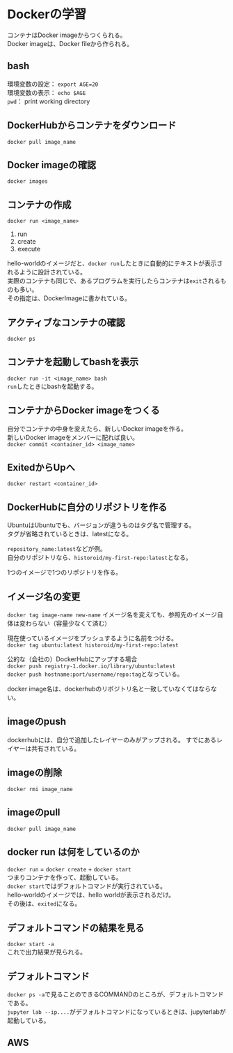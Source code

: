 # Dockerの学習

コンテナはDocker imageからつくられる。  
Docker imageは、Docker fileから作られる。

## bash
環境変数の設定： `export AGE=20`  
環境変数の表示： `echo $AGE`  
`pwd`： print working directory

## DockerHubからコンテナをダウンロード
`docker pull image_name`

## Docker imageの確認
`docker images`

## コンテナの作成
`docker run <image_name>`  

1. run
1. create
1. execute

hello-worldのイメージだと、`docker run`したときに自動的にテキストが表示されるように設計されている。  
実際のコンテナも同じで、あるプログラムを実行したらコンテナは`exit`されるものも多い。  
その指定は、DockerImageに書かれている。

## アクティブなコンテナの確認
`docker ps`

## コンテナを起動してbashを表示
`docker run -it <image_name> bash`  
 `run`したときにbashを起動する。
 
## コンテナからDocker imageをつくる
自分でコンテナの中身を変えたら、新しいDocker imageを作る。  
新しいDocker imageをメンバーに配れば良い。  
`docker commit <container_id> <image_name>`

## ExitedからUpへ
`docker restart <container_id>`

## DockerHubに自分のリポジトリを作る
UbuntuはUbuntuでも、バージョンが違うものはタグ名で管理する。  
タグが省略されているときは、latestになる。

`repository_name:latest`などが例。  
自分のリポジトリなら、`historoid/my-first-repo:latest`となる。

1つのイメージで1つのリポジトリを作る。

## イメージ名の変更
`docker tag image-name new-name` 
イメージ名を変えても、参照先のイメージ自体は変わらない（容量少なくて済む）

現在使っているイメージをプッシュするように名前をつける。  
`docker tag ubuntu:latest historoid/my-first-repo:latest`

公的な（会社の）DockerHubにアップする場合  
`docker push registry-1.docker.io/library/ubuntu:latest`  
`docker push hostname:port/username/repo:tag`となっている。

docker image名は、dockerhubのリポジトリ名と一致していなくてはならない。  

## imageのpush
dockerhubには、自分で追加したレイヤーのみがアップされる。 
すでにあるレイヤーは共有されている。

## imageの削除
`docker rmi image_name`

## imageのpull
`docker pull image_name`

## docker run は何をしているのか
`docker run` = `docker create` + `docker start`  
つまりコンテナを作って、起動している。  
`docker start`ではデフォルトコマンドが実行されている。  
hello-worldのイメージでは、hello worldが表示されるだけ。  
その後は、`exited`になる。

## デフォルトコマンドの結果を見る
`docker start -a`  
これで出力結果が見られる。

## デフォルトコマンド
`docker ps -a`で見ることのできるCOMMANDのところが、デフォルトコマンドである。  
`jupyter lab --ip....`がデフォルトコマンドになっているときは、jupyterlabが起動している。

## AWS





















